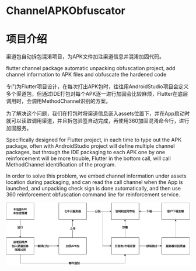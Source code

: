 # ChannelAPKObfuscator

# 项目介绍
渠道包自动拆包混淆项目，为APK文件加注渠道信息并混淆加固代码。

flutter channel package automatic unpacking obfuscation project, add channel information to APK files and obfuscate the hardened code

专门为Flutter项目设计，在每次打出APK包时，往往用AndroidStudio项目会定义多个渠道包，但通过IDE打包对每个APK逐一进行加固会比较麻烦，Flutter在底层调用时，会调用MethodChannel识别的方案。

为了解决这个问题，我们在打包时将渠道信息嵌入assets位置下，并在App启动时就可以读取调用渠道，并且拆包验签自动完成，再使用360加固混淆命令行，进行加固服务。

Specifically designed for Flutter project, in each time to type out the APK package, often with AndroidStudio project will define multiple channel packages, but through the IDE packaging to each APK one by one reinforcement will be more trouble, Flutter in the bottom call, will call MethodChannel identification of the program.

In order to solve this problem, we embed channel information under assets location during packaging, and can read the call channel when the App is launched, and unpacking check sign is done automatically, and then use 360 reinforcement obfuscation command line for reinforcement service.

![avatar](./resource/assets/flow-chart/基本流程.jpg)
